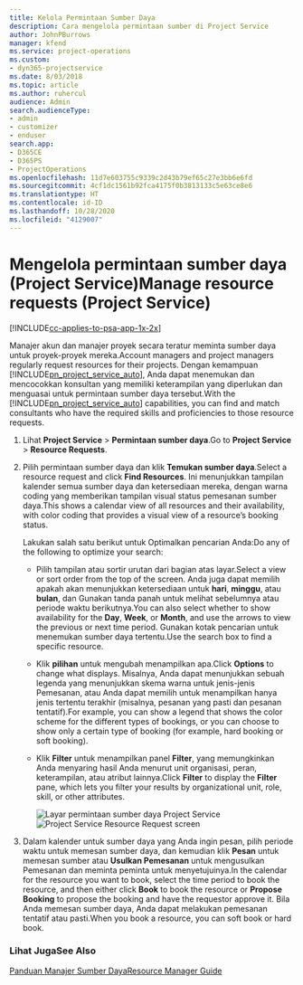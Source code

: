 ```yaml
---
title: Kelola Permintaan Sumber Daya
description: Cara mengelola permintaan sumber di Project Service
author: JohnPBurrows
manager: kfend
ms.service: project-operations
ms.custom:
- dyn365-projectservice
ms.date: 8/03/2018
ms.topic: article
ms.author: ruhercul
audience: Admin
search.audienceType:
- admin
- customizer
- enduser
search.app:
- D365CE
- D365PS
- ProjectOperations
ms.openlocfilehash: 11d7e603755c9339c2d43b79ef65c27e3bb6e6fd
ms.sourcegitcommit: 4cf1dc1561b92fca4175f0b3813133c5e63ce8e6
ms.translationtype: HT
ms.contentlocale: id-ID
ms.lasthandoff: 10/28/2020
ms.locfileid: "4129007"
---
```

# <a name="manage-resource-requests-project-service"></a><span data-ttu-id="a9216-103">Mengelola permintaan sumber daya (Project Service)</span><span class="sxs-lookup"><span data-stu-id="a9216-103">Manage resource requests (Project Service)</span></span>

[!INCLUDE[cc-applies-to-psa-app-1x-2x](../includes/cc-applies-to-psa-app-1x-2x.md)]

<span data-ttu-id="a9216-104">Manajer akun dan manajer proyek secara teratur meminta sumber daya untuk proyek-proyek mereka.</span><span class="sxs-lookup"><span data-stu-id="a9216-104">Account managers and project managers regularly request resources for their projects.</span></span> <span data-ttu-id="a9216-105">Dengan kemampuan [!INCLUDE[pn_project_service_auto](../includes/pn-project-service-auto.md)], Anda dapat menemukan dan mencocokkan konsultan yang memiliki keterampilan yang diperlukan dan menguasai untuk permintaan sumber daya tersebut.</span><span class="sxs-lookup"><span data-stu-id="a9216-105">With the [!INCLUDE[pn_project_service_auto](../includes/pn-project-service-auto.md)] capabilities, you can find and match consultants who have the required skills and proficiencies to those resource requests.</span></span>  
  
1. <span data-ttu-id="a9216-106">Lihat **Project Service** > **Permintaan sumber daya**.</span><span class="sxs-lookup"><span data-stu-id="a9216-106">Go to **Project Service** > **Resource Requests**.</span></span>  
  
2. <span data-ttu-id="a9216-107">Pilih permintaan sumber daya dan klik **Temukan sumber daya**.</span><span class="sxs-lookup"><span data-stu-id="a9216-107">Select a resource request and click **Find Resources**.</span></span> <span data-ttu-id="a9216-108">Ini menunjukkan tampilan kalender semua sumber daya dan ketersediaan mereka, dengan warna coding yang memberikan tampilan visual status pemesanan sumber daya.</span><span class="sxs-lookup"><span data-stu-id="a9216-108">This shows a calendar view of all resources and their availability, with color coding that provides a visual view of a resource’s booking status.</span></span>  
  
    <span data-ttu-id="a9216-109">Lakukan salah satu berikut untuk Optimalkan pencarian Anda:</span><span class="sxs-lookup"><span data-stu-id="a9216-109">Do any of the following to optimize your search:</span></span>  
  
   -   <span data-ttu-id="a9216-110">Pilih tampilan atau sortir urutan dari bagian atas layar.</span><span class="sxs-lookup"><span data-stu-id="a9216-110">Select a view or sort order from the top of the screen.</span></span> <span data-ttu-id="a9216-111">Anda juga dapat memilih apakah akan menunjukkan ketersediaan untuk **hari**, **minggu**, atau **bulan**, dan Gunakan tanda panah untuk melihat sebelumnya atau periode waktu berikutnya.</span><span class="sxs-lookup"><span data-stu-id="a9216-111">You can also select whether to show availability for the **Day**, **Week**, or **Month**, and use the arrows to view the previous or next time period.</span></span> <span data-ttu-id="a9216-112">Gunakan kotak pencarian untuk menemukan sumber daya tertentu.</span><span class="sxs-lookup"><span data-stu-id="a9216-112">Use the search box to find a specific resource.</span></span>  
  
   -   <span data-ttu-id="a9216-113">Klik **pilihan** untuk mengubah menampilkan apa.</span><span class="sxs-lookup"><span data-stu-id="a9216-113">Click **Options** to change what displays.</span></span> <span data-ttu-id="a9216-114">Misalnya, Anda dapat menunjukkan sebuah legenda yang menunjukkan skema warna untuk jenis-jenis Pemesanan, atau Anda dapat memilih untuk menampilkan hanya jenis tertentu terakhir (misalnya, pesanan yang pasti dan pesanan tentatif).</span><span class="sxs-lookup"><span data-stu-id="a9216-114">For example, you can show a legend that shows the color scheme for the different types of bookings, or you can choose to show only a certain type of booking (for example, hard booking or soft booking).</span></span>  
  
   -   <span data-ttu-id="a9216-115">Klik **Filter** untuk menampilkan panel **Filter**, yang memungkinkan Anda menyaring hasil Anda menurut unit organisasi, peran, keterampilan, atau atribut lainnya.</span><span class="sxs-lookup"><span data-stu-id="a9216-115">Click **Filter** to display the **Filter** pane, which lets you filter your results by organizational unit, role, skill, or other attributes.</span></span>  
  
       <span data-ttu-id="a9216-116">![Layar permintaan sumber daya Project Service](../psa/media/project-service-resource-request-screen.png "Layar permintaan sumber daya Project Service")</span><span class="sxs-lookup"><span data-stu-id="a9216-116">![Project Service Resource Request screen](../psa/media/project-service-resource-request-screen.png "Project Service Resource Request screen")</span></span>  
  
3. <span data-ttu-id="a9216-117">Dalam kalender untuk sumber daya yang Anda ingin pesan, pilih periode waktu untuk memesan sumber daya, dan kemudian klik **Pesan** untuk memesan sumber atau **Usulkan Pemesanan** untuk mengusulkan Pemesanan dan meminta peminta untuk menyetujuinya.</span><span class="sxs-lookup"><span data-stu-id="a9216-117">In the calendar for the resource you want to book, select the time period to book the resource, and then either click **Book** to book the resource or **Propose Booking** to propose the booking and have the requestor approve it.</span></span> <span data-ttu-id="a9216-118">Bila Anda memesan sumber daya, Anda dapat melakukan pemesanan tentatif atau pasti.</span><span class="sxs-lookup"><span data-stu-id="a9216-118">When you book a resource, you can soft book or hard book.</span></span>  
  
### <a name="see-also"></a><span data-ttu-id="a9216-119">Lihat Juga</span><span class="sxs-lookup"><span data-stu-id="a9216-119">See Also</span></span>  
 [<span data-ttu-id="a9216-120">Panduan Manajer Sumber Daya</span><span class="sxs-lookup"><span data-stu-id="a9216-120">Resource Manager Guide</span></span>](../psa/resource-manager-guide.md)
